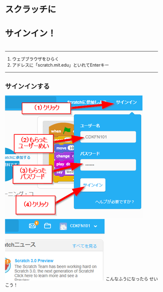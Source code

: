 # スクラッチに
# サインイン！
# <i class="fas fa-sign-in-alt"></i>

--------------------------------------------------
1. ウェブブラウザをひらく
2. アドレスに「scratch.mit.edu」といれてEnterキー

--------------------------------------------------
## サインインする

![Scratch](md/SignInToScratch01.png)
![Scratch](md/SignInToScratch02.png)
こんなふうになったら せいこう！

